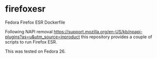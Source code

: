 # firefoxesr
Fedora Firefox ESR Dockerfile

Following NAPI removal https://support.mozilla.org/en-US/kb/npapi-plugins?as=u&utm_source=inproduct this repository provides a couple of scripts to run Firefox ESR.

This was tested on Fedora 26.
